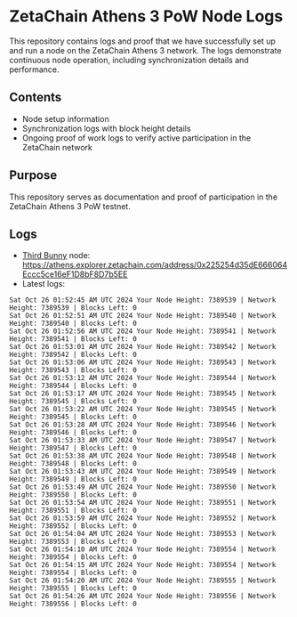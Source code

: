 # ZetaChain Athens 3 PoW Node Logs
This repository contains logs and proof that we have successfully set up and run a node on the ZetaChain Athens 3 network. The logs demonstrate continuous node operation, including synchronization details and performance.

## Contents
- Node setup information
- Synchronization logs with block height details
- Ongoing proof of work logs to verify active participation in the ZetaChain network

## Purpose
This repository serves as documentation and proof of participation in the ZetaChain Athens 3 PoW testnet.

## Logs

- [Third Bunny](https://thirdbunny.xyz/) node: https://athens.explorer.zetachain.com/address/0x225254d35dE666064Eccc5ce16eF1D8bF8D7b5EE
- Latest logs:
```
Sat Oct 26 01:52:45 AM UTC 2024 Your Node Height: 7389539 | Network Height: 7389539 | Blocks Left: 0
Sat Oct 26 01:52:51 AM UTC 2024 Your Node Height: 7389540 | Network Height: 7389540 | Blocks Left: 0
Sat Oct 26 01:52:56 AM UTC 2024 Your Node Height: 7389541 | Network Height: 7389541 | Blocks Left: 0
Sat Oct 26 01:53:01 AM UTC 2024 Your Node Height: 7389542 | Network Height: 7389542 | Blocks Left: 0
Sat Oct 26 01:53:06 AM UTC 2024 Your Node Height: 7389543 | Network Height: 7389543 | Blocks Left: 0
Sat Oct 26 01:53:12 AM UTC 2024 Your Node Height: 7389544 | Network Height: 7389544 | Blocks Left: 0
Sat Oct 26 01:53:17 AM UTC 2024 Your Node Height: 7389545 | Network Height: 7389545 | Blocks Left: 0
Sat Oct 26 01:53:22 AM UTC 2024 Your Node Height: 7389545 | Network Height: 7389545 | Blocks Left: 0
Sat Oct 26 01:53:28 AM UTC 2024 Your Node Height: 7389546 | Network Height: 7389546 | Blocks Left: 0
Sat Oct 26 01:53:33 AM UTC 2024 Your Node Height: 7389547 | Network Height: 7389547 | Blocks Left: 0
Sat Oct 26 01:53:38 AM UTC 2024 Your Node Height: 7389548 | Network Height: 7389548 | Blocks Left: 0
Sat Oct 26 01:53:43 AM UTC 2024 Your Node Height: 7389549 | Network Height: 7389549 | Blocks Left: 0
Sat Oct 26 01:53:49 AM UTC 2024 Your Node Height: 7389550 | Network Height: 7389550 | Blocks Left: 0
Sat Oct 26 01:53:54 AM UTC 2024 Your Node Height: 7389551 | Network Height: 7389551 | Blocks Left: 0
Sat Oct 26 01:53:59 AM UTC 2024 Your Node Height: 7389552 | Network Height: 7389552 | Blocks Left: 0
Sat Oct 26 01:54:04 AM UTC 2024 Your Node Height: 7389553 | Network Height: 7389553 | Blocks Left: 0
Sat Oct 26 01:54:10 AM UTC 2024 Your Node Height: 7389554 | Network Height: 7389554 | Blocks Left: 0
Sat Oct 26 01:54:15 AM UTC 2024 Your Node Height: 7389554 | Network Height: 7389554 | Blocks Left: 0
Sat Oct 26 01:54:20 AM UTC 2024 Your Node Height: 7389555 | Network Height: 7389555 | Blocks Left: 0
Sat Oct 26 01:54:26 AM UTC 2024 Your Node Height: 7389556 | Network Height: 7389556 | Blocks Left: 0
```
